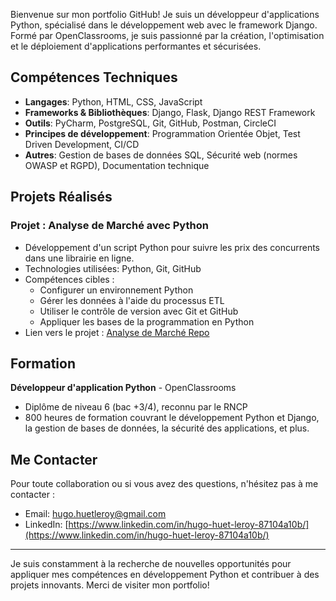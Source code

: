Bienvenue sur mon portfolio GitHub! Je suis un développeur d'applications Python, spécialisé dans le développement web avec le framework Django. Formé par OpenClassrooms, je suis passionné par la création, l'optimisation et le déploiement d'applications performantes et sécurisées.

## Compétences Techniques

- **Langages**: Python, HTML, CSS, JavaScript
- **Frameworks & Bibliothèques**: Django, Flask, Django REST Framework
- **Outils**: PyCharm, PostgreSQL, Git, GitHub, Postman, CircleCI
- **Principes de développement**: Programmation Orientée Objet, Test Driven Development, CI/CD
- **Autres**: Gestion de bases de données SQL, Sécurité web (normes OWASP et RGPD), Documentation technique

## Projets Réalisés

### Projet : Analyse de Marché avec Python
- Développement d'un script Python pour suivre les prix des concurrents dans une librairie en ligne.
- Technologies utilisées: Python, Git, GitHub
- Compétences cibles :
    * Configurer un environnement Python
    * Gérer les données à l'aide du processus ETL
    * Utiliser le contrôle de version avec Git et GitHub
    * Appliquer les bases de la programmation en Python
- Lien vers le projet : [Analyse de Marché Repo](https://github.com/hugohlr13/OCRP2)  

## Formation

**Développeur d'application Python** - OpenClassrooms
- Diplôme de niveau 6 (bac +3/4), reconnu par le RNCP
- 800 heures de formation couvrant le développement Python et Django, la gestion de bases de données, la sécurité des applications, et plus.

## Me Contacter

Pour toute collaboration ou si vous avez des questions, n'hésitez pas à me contacter :
- Email: [hugo.huetleroy@gmail.com](mailto:hugo.huetleroy@gmail.com)
- LinkedIn: [https://www.linkedin.com/in/hugo-huet-leroy-87104a10b/](https://www.linkedin.com/in/hugo-huet-leroy-87104a10b/)

---

Je suis constamment à la recherche de nouvelles opportunités pour appliquer mes compétences en développement Python et contribuer à des projets innovants. Merci de visiter mon portfolio!
